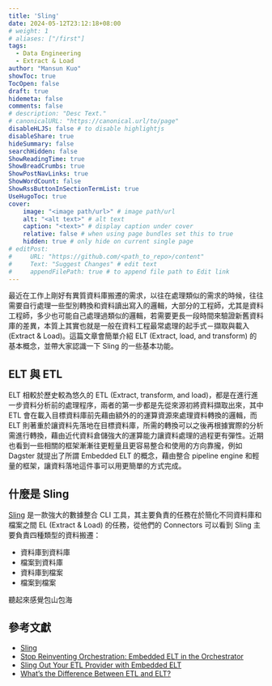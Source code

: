 ```yaml
---
title: 'Sling'
date: 2024-05-12T23:12:18+08:00
# weight: 1
# aliases: ["/first"]
tags:
  - Data Engineering
  - Extract & Load
author: "Mansun Kuo"
showToc: true
TocOpen: false
draft: true
hidemeta: false
comments: false
# description: "Desc Text."
# canonicalURL: "https://canonical.url/to/page"
disableHLJS: false # to disable highlightjs
disableShare: true
hideSummary: false
searchHidden: false
ShowReadingTime: true
ShowBreadCrumbs: true
ShowPostNavLinks: true
ShowWordCount: false
ShowRssButtonInSectionTermList: true
UseHugoToc: true
cover:
    image: "<image path/url>" # image path/url
    alt: "<alt text>" # alt text
    caption: "<text>" # display caption under cover
    relative: false # when using page bundles set this to true
    hidden: true # only hide on current single page
# editPost:
#     URL: "https://github.com/<path_to_repo>/content"
#     Text: "Suggest Changes" # edit text
#     appendFilePath: true # to append file path to Edit link
---
```


最近在工作上剛好有異質資料庫搬遷的需求，以往在處理類似的需求的時候，往往需要自行處理一些型別轉換和資料讀出寫入的邏輯，大部分的工程師，尤其是資料工程師，多少也可能自己處理過類似的邏輯，若需要更長一段時間來驗證新舊資料庫的差異，本質上其實也就是一般在資料工程最常處理的起手式－擷取與載入 (Extract & Load)。這篇文章會簡單介紹 ELT (Extract, load, and transform) 的基本概念，並帶大家認識一下 Sling 的一些基本功能。

## ELT 與 ETL

ELT 相較於歷史較為悠久的 ETL (Extract, transform, and load)，都是在進行進一步資料分析前的處理程序，兩者的第一步都是先從來源初將資料擷取出來，其中 ETL 會在載入目標資料庫前先藉由額外的的運算資源來處理資料轉換的邏輯，而 ELT 則著重於讓資料先落地在目標資料庫，所需的轉換可以之後再根據實際的分析需進行轉換，藉由近代資料倉儲強大的運算能力讓資料處理的過程更有彈性。近期也看到一些相關的框架漸漸往更輕量且更容易整合和使用的方向靠攏，例如 Dagster 就提出了所謂 Embedded ELT 的概念，藉由整合 pipeline engine 和輕量的框架，讓資料落地這件事可以用更簡單的方式完成。

## 什麼是 Sling

[Sling](https://slingdata.io/) 是一款強大的數據整合 CLI 工具，其主要負責的任務在於簡化不同資料庫和檔案之間 EL (Extract & Load) 的任務，從他們的 Connectors 可以看到 Sling 主要負責四種類型的資料搬遷：
- 資料庫到資料庫
- 檔案到資料庫
- 資料庫到檔案
- 檔案到檔案

聽起來感覺包山包海




## 參考文獻
- [Sling](https://slingdata.io/)
- [Stop Reinventing Orchestration: Embedded ELT in the Orchestrator](https://dagster.io/blog/dagster-embedded-elt)
- [Sling Out Your ETL Provider with Embedded ELT](https://dagster.io/blog/sling-out-your-etl-provider-with-embedded-elt)
- [What’s the Difference Between ETL and ELT?](https://aws.amazon.com/compare/the-difference-between-etl-and-elt/)